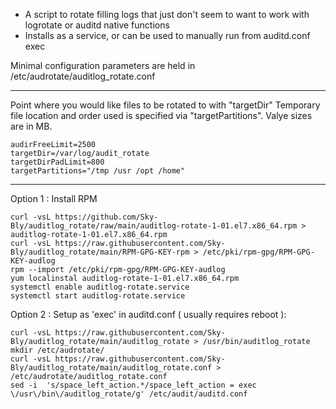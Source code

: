 - A script to rotate filling logs that just don't seem to want to work with logrotate or auditd native functions
- Installs as a service, or can be used to manually run from auditd.conf exec

Minimal configuration parameters are held in /etc/audrotate/auditlog_rotate.conf

-----

Point where you would like files to be rotated to with "targetDir"
Temporary file location and order used is specified via "targetPartitions".
Valye sizes are in MB. 
```
audirFreeLimit=2500
targetDir=/var/log/audit_rotate
targetDirPadLimit=800
targetPartitions="/tmp /usr /opt /home"
```
-----
Option 1 : Install RPM
```
curl -vsL https://github.com/Sky-Bly/auditlog_rotate/raw/main/auditlog-rotate-1-01.el7.x86_64.rpm > auditlog-rotate-1-01.el7.x86_64.rpm
curl -vsL https://raw.githubusercontent.com/Sky-Bly/auditlog_rotate/main/RPM-GPG-KEY-rpm > /etc/pki/rpm-gpg/RPM-GPG-KEY-audlog
rpm --import /etc/pki/rpm-gpg/RPM-GPG-KEY-audlog
yum localinstal auditlog-rotate-1-01.el7.x86_64.rpm
systemctl enable auditlog-rotate.service
systemctl start auditlog-rotate.service
```

Option 2 : Setup as 'exec' in auditd.conf ( usually requires reboot ):
```
curl -vsL https://raw.githubusercontent.com/Sky-Bly/auditlog_rotate/main/auditlog_rotate > /usr/bin/auditlog_rotate
mkdir /etc/audrotate/
curl -vsL https://raw.githubusercontent.com/Sky-Bly/auditlog_rotate/main/auditlog_rotate.conf > /etc/audrotate/auditlog_rotate.conf
sed -i  's/space_left_action.*/space_left_action = exec \/usr\/bin\/auditlog_rotate/g' /etc/audit/auditd.conf
```
